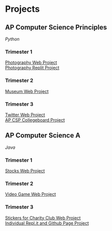 # Projects

## AP Computer Science Principles
*Python*
### Trimester 1
[Photography Web Project](https://github.com/fruitycoders/photography)\
[Photography Replit Project](https://replit.com/@fruitycoders/photography#index.html)
### Trimester 2
[Museum Web Project](https://github.com/crystalwidjaja/lobster)
### Trimester 3
[Twitter Web Project](https://github.com/noyah81/p2ducks)\
[AP CSP Collegeboard Project](https://github.com/maggie3000/showrecommend)

## AP Computer Science A
*Java*
### Trimester 1
[Stocks Web Project](https://github.com/rkwreck/team_giraffe_website)
### Trimester 2
[Video Game Web Project](https://github.com/florayuan18/pikachudrinkingwindex)
### Trimester 3
[Stickers for Charity Club Web Project](https://github.com/dsblack0/stickers_for_charity)\
[Individual Repl.it and Github Page Project](https://github.com/maggie3000/CSAindividualrepoTRI3/tree/gh-pages)
